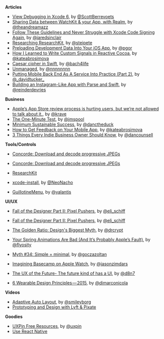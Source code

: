 **Articles**

* [View Debugging in Xcode 6](http://www.raywenderlich.com/98356/view-debugging-in-xcode-6), by [@ScottBerrevoets](https://twitter.com/ScottBerrevoets)
* [Sharing Data between WatchKit & your App, with Realm](https://realm.io/news/tutorial-sharing-data-between-watchkit-and-your-app/), by [@theandreamazz](https://twitter.com/theandreamazz)
* [Follow These Guidelines and Never Struggle with Xcode Code Signing Again](http://blog.jaredsinclair.com/post/116436789850/follow-these-guidelines-and-never-struggle-with), by [@jaredsinclair](https://twitter.com/jaredsinclair)
* [Researching ResearchKit](http://petersteinberger.com/blog/2015/researching-researchkit/), by [@steipete](https://twitter.com/steipete)
* [Preloading Development Data Into Your iOS App](http://corporationunknown.com/blog/2014/07/10/preloading-development-data-into-your-ios-app/), by [@pgor](https://twitter.com/pgor)
* [How I Learned to Write Custom Signals in Reactive Cocoa](http://yalantis.com/blog/how-i-learned-to-write-custom-signals-in-reactive-cocoa/), by [@kateabrosimova](https://twitter.com/kateabrosimova)
* [Caesar cipher in Swift](http://ijoshsmith.com/2015/04/14/caesar-cipher-in-swift/), by [@bach4life](https://twitter.com/bach4life)
* [Unmanaged](http://nshipster.com/unmanaged/), by [@nnnnnnnn](https://twitter.com/nnnnnnnn)
* [Putting Mobile Back End As A Service Into Practice (Part 2)](http://www.smashingmagazine.com/2015/04/14/mobile-backend-service-practice-part2/), by [@_davidtucker\_](https://twitter.com/_davidtucker_)
* [Building an Instagram-Like App with Parse and Swift](http://www.appcoda.com/instagram-app-parse-swift/), by [@reinderdevries](https://twitter.com/reinderdevries)

**Business**

* [Apple’s App Store review process is hurting users, but we’re not allowed to talk about it.](https://medium.com/@krave/apple-s-app-store-review-process-is-hurting-users-but-we-re-not-allowed-to-talk-about-it-55d791451b), by [@krave](https://twitter.com/krave)
* [The One-Minute Test](https://medium.com/@jmspool/the-one-minute-test-68738cb111ea), by [@jmspool](https://twitter.com/jmspool)
* [Minimum Sustainable Success](http://www.lostgarden.com/2015/04/minimum-sustainable-success.html), by [@danctheduck](https://twitter.com/danctheduck)
* [How to Get Feedback on Your Mobile App](http://yalantis.com/blog/get-feedback-mobile-app/), by [@kateabrosimova](https://twitter.com/kateabrosimova)
* [3 Things Every Indie Business Owner Should Know](http://dancounsell.com/articles/3-things-every-indie-business-owner-should-know), by [@dancounsell](https://twitter.com/dancounsell)

**Tools/Controls**
* [Concorde: Download and decode progressive JPEGs](https://github.com/contentful-labs/Concorde/) 

* [Concorde: Download and decode progressive JPEGs](https://github.com/contentful-labs/Concorde/) 
* [ResearchKit](http://researchkit.github.io)
* [xcode-install](https://github.com/neonichu/xcode-install), by [@NeoNacho](https://twitter.com/NeoNacho)
* [GuillotineMenu](https://github.com/Yalantis/GuillotineMenu), by [@yalantis](https://twitter.com/yalantis)

**UI/UX**
* [Fall of the Designer Part II: Pixel Pushers](http://www.elischiff.com/blog/2015/4/14/fall-of-the-designer-part-ii-pixel-pushers), by [@eli_schiff](https://twitter.com/eli_schiff)

* [Fall of the Designer Part II: Pixel Pushers](http://www.elischiff.com/blog/2015/4/14/fall-of-the-designer-part-ii-pixel-pushers), by [@eli_schiff](https://twitter.com/eli_schiff)
* [The Golden Ratio: Design's Biggest Myth](http://www.fastcodesign.com/3044877/the-golden-ratio-designs-biggest-myth), by [@drcrypt](https://twitter.com/drcrypt)
* [Your Spring Animations Are Bad (And It’s Probably Apple’s Fault)](https://medium.com/@flyosity/your-spring-animations-are-bad-and-it-s-probably-apple-s-fault-784932e51733), by [@flyosity](https://twitter.com/flyosity)
* [Myth #34: Simple = minimal](http://uxmyths.com/post/115783813605/myth-34-simple-minimal), by [@goczazoltan](https://twitter.com/goczazoltan)
* [Imagining Basecamp on Apple Watch](https://signalvnoise.com/posts/3869-imagining-basecamp-on-apple-watch), by [@jasonzimdars](https://twitter.com/jasonzimdars)
* [The UX of the Future- The future kind of has a UI](https://medium.com/@d8n7/ux-of-the-future-the-future-kind-of-has-a-ui-83486def852a), by [@d8n7](https://twitter.com/d8n7)
* [6 Wearable Design Principles — 2015](https://medium.com/@dimarconicola/6-wearable-design-principles-2015-a6e7d8441c3f), by [@dimarconicola](https://twitter.com/dimarconicola)

**Videos**

* [Adaptive Auto Layout](https://www.youtube.com/watch?v=taWaW2GzfCI), by [@smileyborg](https://twitter.com/smileyborg)
* [Prototyping and Design with Lyft & Pixate](https://www.youtube.com/watch?v=X-jDSOHsix8)

**Goodies**

* [UXPin Free Resources](http://www.uxpin.com/knowledge.html), by [@uxpin](https://twitter.com/uxpin)
* [Use React Native](http://www.reactnative.com/)
